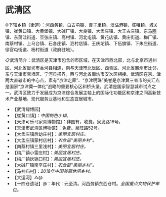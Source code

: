 # 武清区  
🌐下辖乡镇（街道）：河西务镇、白古屯镇、曹子里镇、汊沽港镇、陈咀镇、城关镇、崔黄口镇、大黄堡镇、大碱厂镇、大良镇、大孟庄镇、大王古庄镇、东马圈镇、东蒲洼街道、豆张庄镇、高村镇、河北屯镇、黄花店镇、黄庄街道、梅厂镇、南蔡村镇、上马台镇、石各庄镇、泗村店镇、王庆坨镇、下伍旗镇、下朱庄街道、徐官屯街道、杨村街道（政府驻地）。    
  
📋武清简介：武清区是天津市包含的市区域，在天津市西北部，北与北京市通州区、河北省廊坊市香河县相连，南与天津市北辰区、西青区、河北省霸州市比邻，东与天津市宝坻区、宁河县搭界，西与河北省廊坊市安次区相接。武清区在京、津两大直辖市的中心点，素有“京津走廊”、“京津明珠”美誉是京津冀三省市的交汇点是国家“京津冀一体化”战略的重要核心区和桥头堡。武清是国家智慧城市试点之一。武清区致力于发展成为京津综合发展主轴上的国际化功能区和京津之间高新技术产业基地、现代服务业基地和生态宜居城市。   
  
* 【武清绿博园】  
* 【崔黄口镇】：*中国特色小镇。*  
* 【天津可乐马家具博物馆】：非国有，收费。泉发路18号。   
* 【天津市武清区博物馆】：免费。泉旺路52号。   
* 【大孟庄镇后幼庄村】：*美丽宜居村庄。*  
* 【大孟庄镇蒙村店村】：*农业部“美丽乡村”。*  
* 【南蔡村镇三里浅村】：*美丽宜居村庄。*  
* 【梅厂镇小雷庄村】：*美丽宜居村庄。*  
* 【梅厂镇灰锅口村】：*美丽宜居村庄。*  
* 【大碱厂镇南辛庄村】：*农业部“美丽乡村”。*  
* 【马神庙村】：*2018年中国美丽休闲乡村。*  
* 【大运河】△@  
* 【十四仓遗址】@：年代：元至清。河西务镇东西仓村。*全国重点文物保护单位。*  